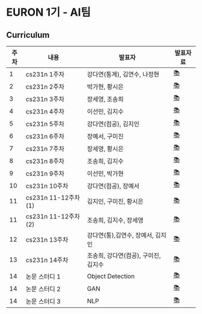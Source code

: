 # EURON 1기 - AI팀


## Curriculum

| 주차 | 내용             | 발표자                               | 발표자료 |
| ---- | ---------------- | ------------------------------------ | -------- |
| 1    | cs231n 1주차     | 강다연(통계), 김연수, 나정현                 | [📚](https://github.com/Ewha-Euron/Euron-AI-2021/blob/master/Week_1%20%EB%B0%9C%ED%91%9C%20%EC%9E%90%EB%A3%8C.pdf)    |
| 2    | cs231n 2주차     | 박가현, 황시은                       | [📚](https://github.com/Ewha-Euron/Euron-AI-2021/blob/master/Week_2%20%E1%84%87%E1%85%A1%E1%86%AF%E1%84%91%E1%85%AD%20%E1%84%8C%E1%85%A1%E1%84%85%E1%85%AD.pdf)    |
| 3    | cs231n 3주차     | 장세영, 조송희                       | [📚](https://github.com/Ewha-Euron/Euron-AI-2021/blob/master/Week_3%20%E1%84%87%E1%85%A1%E1%86%AF%E1%84%91%E1%85%AD%20%E1%84%8C%E1%85%A1%E1%84%85%E1%85%AD.pdf)    |
| 4    | cs231n 4주차     | 이선민, 김지수                       | [📚](https://github.com/Ewha-Euron/Euron-AI-2021/blob/master/Week_4%20%EB%B0%9C%ED%91%9C%EC%9E%90%EB%A3%8C.pdf)    |
| 5    | cs231n 5주차     | 강다연(컴공), 김지인                 | [📚](https://github.com/Ewha-Euron/Euron-AI-2021/blob/master/Week_5%20%EB%B0%9C%ED%91%9C%EC%9E%90%EB%A3%8C.pdf)    |
| 6    | cs231n 6주차     | 장예서, 구미진                       | [📚](https://github.com/Ewha-Euron/Euron-AI-2021/blob/master/Week_6%20%EB%B0%9C%ED%91%9C%EC%9E%90%EB%A3%8C.pdf)    |
| 7    | cs231n 7주차     | 장세영, 황시은                       | [📚](https://github.com/Ewha-Euron/Euron-AI-2021/blob/master/Week_7%20%EB%B0%9C%ED%91%9C%EC%9E%90%EB%A3%8C.pdf)    |
| 8    | cs231n 8주차     | 조송희, 김지수                       | [📚]()    |
| 9    | cs231n 9주차     | 이선민, 박가현                       | [📚](https://github.com/Ewha-Euron/Euron-AI-2021/blob/master/Week_9%20%EB%B0%9C%ED%91%9C%EC%9E%90%EB%A3%8C.pdf)    |
| 10   | cs231n 10주차    | 강다연(컴공), 장예서                 | [📚](https://github.com/Ewha-Euron/Euron-AI-2021/blob/master/Week_10%20%EB%B0%9C%ED%91%9C%EC%9E%90%EB%A3%8C.pdf)    |
| 11   | cs231n 11-12주차(1) | 김지인, 구미진, 황시은 | [📚](https://github.com/Ewha-Euron/Euron-AI-2021/blob/master/Week11_%EB%B0%9C%ED%91%9C%EC%9E%90%EB%A3%8C_1.pdf)    |
| 11   | cs231n 11-12주차(2) |조송희, 김지수, 장세영       | [📚](https://github.com/Ewha-Euron/Euron-AI-2021/blob/master/Week11_%EB%B0%9C%ED%91%9C%EC%9E%90%EB%A3%8C_2.pdf)    |
| 12   | cs231n 13주차 | 강다연(통),김연수, 장예서, 김지인      | [📚](https://github.com/Ewha-Euron/Euron-AI-2021/blob/master/Week12_%EB%B0%9C%ED%91%9C%EC%9E%90%EB%A3%8C.pdf)    |
| 13   | cs231n 14주차 | 조송희, 강다연(컴공), 구미진, 김지수 | [📚](https://github.com/Ewha-Euron/Euron-AI-2021/blob/master/Week13_%EB%B0%9C%ED%91%9C%EC%9E%90%EB%A3%8C.pdf)    |
| 14   | 논문 스터디 1     |  Object Detection                                  | [📚]()    |
| 14   | 논문 스터디 2    | GAN                                    | [📚]()    |
| 14   | 논문 스터디 3     | NLP                                   | [📚]()    |

